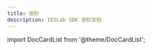 ```yaml
---
title: 进阶
description: IESLab SDK 进阶文档
---
```


import DocCardList from '@theme/DocCardList';

<DocCardList />